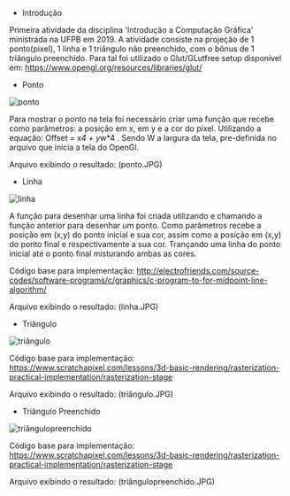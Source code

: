 - Introdução

Primeira atividade da disciplina 'Introdução a Computação Gráfica' ministrada na UFPB em 2019.
A atividade consiste na projeção de 1 ponto(pixel), 1 linha e 1 triângulo não preenchido, com o bônus de 1 triângulo preenchido.
Para tal foi utilizado o Glut/GLutfree setup disponível em: https://www.opengl.org/resources/libraries/glut/

- Ponto

![ponto](https://user-images.githubusercontent.com/30871470/61192895-20f4ed00-a68e-11e9-88b8-7398ade67530.JPG)

Para mostrar o ponto na tela foi necessário criar uma função que recebe como parâmetros: a posição em x, em y e a cor do pixel. Utilizando a equação: Offset = x*4 + y*w*4 . Sendo W a largura da tela, pre-definida no arquivo que inicia a tela do OpenGl.

Arquivo exibindo o resultado: (ponto.JPG)

- Linha

![linha](https://user-images.githubusercontent.com/30871470/61192920-336f2680-a68e-11e9-89db-0e21910ac264.JPG)

A função para desenhar uma linha foi criada utilizando e chamando a função anterior para desenhar um ponto. Como parâmetros recebe a posição em (x,y) do ponto inicial e sua cor, assim como a posição em (x,y) do ponto final e respectivamente a sua cor. Trançando uma linha do ponto inicial até o ponto final misturando ambas as cores.

Código base para implementação:  http://electrofriends.com/source-codes/software-programs/c/graphics/c-program-to-for-midpoint-line-algorithm/

Arquivo exibindo o resultado: (linha.JPG)

- Triângulo

![triângulo](https://user-images.githubusercontent.com/30871470/61192933-408c1580-a68e-11e9-88f9-504c7b68a556.JPG)


Código base para implementação: https://www.scratchapixel.com/lessons/3d-basic-rendering/rasterization-practical-implementation/rasterization-stage

Arquivo exibindo o resultado: (triângulo.JPG)

- Triângulo Preenchido

![triângulopreenchido](https://user-images.githubusercontent.com/30871470/61192947-50a3f500-a68e-11e9-8cba-977f578b78a9.JPG)


Código base para implementação: https://www.scratchapixel.com/lessons/3d-basic-rendering/rasterization-practical-implementation/rasterization-stage

Arquivo exibindo o resultado: (triângulopreenchido.JPG)

